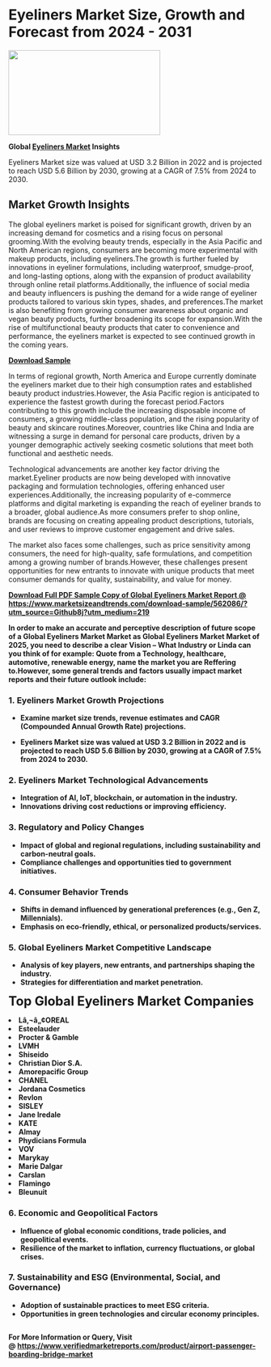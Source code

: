 <H1>Eyeliners Market Size, Growth and Forecast from 2024 - 2031</H1><img class="aligncenter size-medium wp-image-584254" src="https://thirdeyenews.in/wp-content/uploads/2024/09/Global-Market-Research-300x168.jpeg" alt="" width="300" height="168" /><p><strong>Global&nbsp;<a href="https://www.marketsizeandtrends.com/download-sample/562086/?utm_source=Github8j?utm_medium=219">Eyeliners Market</a> Insights</strong></p><p>Eyeliners Market size was valued at USD 3.2 Billion in 2022 and is projected to reach USD 5.6 Billion by 2030, growing at a CAGR of 7.5% from 2024 to 2030.</p><p><h2>Market Growth Insights</h2> <p>The global eyeliners market is poised for significant growth, driven by an increasing demand for cosmetics and a rising focus on personal grooming.With the evolving beauty trends, especially in the Asia Pacific and North American regions, consumers are becoming more experimental with makeup products, including eyeliners.The growth is further fueled by innovations in eyeliner formulations, including waterproof, smudge-proof, and long-lasting options, along with the expansion of product availability through online retail platforms.Additionally, the influence of social media and beauty influencers is pushing the demand for a wide range of eyeliner products tailored to various skin types, shades, and preferences.The market is also benefiting from growing consumer awareness about organic and vegan beauty products, further broadening its scope for expansion.With the rise of multifunctional beauty products that cater to convenience and performance, the eyeliners market is expected to see continued growth in the coming years.</p> <p><strong><a href="DownloadSampleLink">Download Sample</a></strong></p> <p>In terms of regional growth, North America and Europe currently dominate the eyeliners market due to their high consumption rates and established beauty product industries.However, the Asia Pacific region is anticipated to experience the fastest growth during the forecast period.Factors contributing to this growth include the increasing disposable income of consumers, a growing middle-class population, and the rising popularity of beauty and skincare routines.Moreover, countries like China and India are witnessing a surge in demand for personal care products, driven by a younger demographic actively seeking cosmetic solutions that meet both functional and aesthetic needs.</p> <p>Technological advancements are another key factor driving the market.Eyeliner products are now being developed with innovative packaging and formulation technologies, offering enhanced user experiences.Additionally, the increasing popularity of e-commerce platforms and digital marketing is expanding the reach of eyeliner brands to a broader, global audience.As more consumers prefer to shop online, brands are focusing on creating appealing product descriptions, tutorials, and user reviews to improve customer engagement and drive sales.</p> <p>The market also faces some challenges, such as price sensitivity among consumers, the need for high-quality, safe formulations, and competition among a growing number of brands.However, these challenges present opportunities for new entrants to innovate with unique products that meet consumer demands for quality, sustainability, and value for money.</p> <p><strong><a href="GetMoreLink"></p><p><span class=""><strong>Download Full PDF Sample Copy of Global Eyeliners Market Report</strong> @ <a href="https://www.marketsizeandtrends.com/download-sample/562086/?utm_source=Github8j?utm_medium=219" target="_blank">https://www.marketsizeandtrends.com/download-sample/562086/?utm_source=Github8j?utm_medium=219</a></span></p><p>In order to make an accurate and perceptive description of future scope of a Global&nbsp;Eyeliners Market Market as Global&nbsp;Eyeliners Market Market of 2025, you need to describe a clear Vision &ndash; What Industry or Linda can you think of for example: Quote from a Technology, healthcare, automotive, renewable energy, name the market you are Reffering to.However, some general trends and factors usually impact market reports and their future outlook include:</p><h3>1.&nbsp;<strong>Eyeliners Market Growth Projections</strong></h3><ul><li>Examine market size trends, revenue estimates and CAGR (Compounded Annual Growth Rate) projections.</li><li><p>Eyeliners Market size was valued at USD 3.2 Billion in 2022 and is projected to reach USD 5.6 Billion by 2030, growing at a CAGR of 7.5% from 2024 to 2030.</p></li></ul><h3>2.&nbsp;<strong>Eyeliners Market Technological Advancements</strong></h3><ul><li>Integration of AI, IoT, blockchain, or automation in the industry.</li><li>Innovations driving cost reductions or improving efficiency.</li></ul><h3>3.&nbsp;<strong>Regulatory and Policy Changes</strong></h3><ul><li>Impact of global and regional regulations, including sustainability and carbon-neutral goals.</li><li>Compliance challenges and opportunities tied to government initiatives.</li></ul><h3>4.&nbsp;<strong>Consumer Behavior Trends</strong></h3><ul><li>Shifts in demand influenced by generational preferences (e.g., Gen Z, Millennials).</li><li>Emphasis on eco-friendly, ethical, or personalized products/services.</li></ul><h3>5.&nbsp;<strong>Global Eyeliners Market Competitive Landscape</strong></h3><ul><li>Analysis of key players, new entrants, and partnerships shaping the industry.</li><li>Strategies for differentiation and market penetration.</li></ul><p data-pm-slice="1 1 []"><span style="color: inherit; font-family: inherit; font-size: 25px;">Top Global Eyeliners Market Companies</span></p><div class="" data-test-id=""><p><li>Lâ‚¬â„¢OREAL</li><li> Esteelauder</li><li> Procter & Gamble</li><li> LVMH</li><li> Shiseido</li><li> Christian Dior S.A.</li><li> Amorepacific Group</li><li> CHANEL</li><li> Jordana Cosmetics</li><li> Revlon</li><li> SISLEY</li><li> Jane Iredale</li><li> KATE</li><li> Almay</li><li> Phydicians Formula</li><li> VOV</li><li> Marykay</li><li> Marie Dalgar</li><li> Carslan</li><li> Flamingo</li><li> Bleunuit</li></p></div><h3>6.&nbsp;<strong>Economic and Geopolitical Factors</strong></h3><ul><li>Influence of global economic conditions, trade policies, and geopolitical events.</li><li>Resilience of the market to inflation, currency fluctuations, or global crises.</li></ul><h3>7.&nbsp;<strong>Sustainability and ESG (Environmental, Social, and Governance)</strong></h3><ul><li>Adoption of sustainable practices to meet ESG criteria.</li><li>Opportunities in green technologies and circular economy principles.</li></ul><h2><strong style="font-size: 14px;">For More Information or Query, Visit @&nbsp;</strong><a style="background-color: #ffffff; font-size: 14px;" href="https://www.marketsizeandtrends.com/report/eyeliners-market/" target="_blank">https://www.verifiedmarketreports.com/product/airport-passenger-boarding-bridge-market</a></h2>